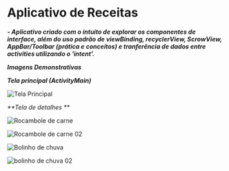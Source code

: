 # Aplicativo de Receitas 

_**- Aplicativo criado com o intuito de explorar os componentes de interface, além do uso padrão de viewBinding, recyclerView, ScrowView, AppBar/Toolbar (prática e conceitos) e tranferência de dados entre activities utilizando o 'intent'.**_

_**Imagens Demonstrativas**_


_**Tela principal (ActivityMain)**_

![Tela Principal](https://github.com/SAANDRIN/ImagensConjunto/blob/main/receitas.png)


_**Tela de detalhes **_

![Rocambole de carne](https://github.com/SAANDRIN/ImagensConjunto/blob/main/rocambole%20de%20carne%201.png)

![Rocambole de carne 02](https://github.com/SAANDRIN/ImagensConjunto/blob/main/rocambole%20de%20carne%202.png)

![Bolinho de chuva](https://github.com/SAANDRIN/ImagensConjunto/blob/main/bolinho%20de%20chuva%201.png)

![bolinho de chuva 02](https://github.com/SAANDRIN/ImagensConjunto/blob/main/bolinho%20de%20chuva%202.png)
